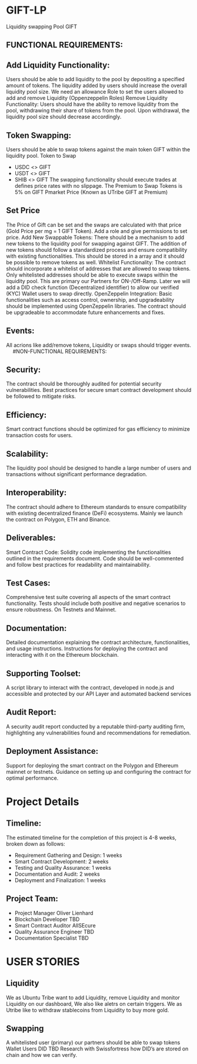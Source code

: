 # GIFT-LP
Liquidity swapping Pool GIFT
## FUNCTIONAL REQUIREMENTS:
## Add Liquidity Functionality:
Users should be able to add liquidity to the pool by depositing a specified amount of tokens. The liquidity added by users should increase the overall liquidity pool size.
We need an allowance Role to set the users allowed to add and remove Liquidity (Oppenzeppelin Roles)
Remove Liquidity Functionality:
Users should have the ability to remove liquidity from the pool, withdrawing their share of tokens from the pool. Upon withdrawal, the liquidity pool size should decrease accordingly.
## Token Swapping:
Users should be able to swap tokens against the main token GIFT within the liquidity pool.
Token to Swap
+ USDC <> GIFT
+	USDT <> GIFT
+	SHIB <> GIFT
The swapping functionality should execute trades at defines price rates with no slippage.
The Premium to Swap Tokens is 5% on GIFT Pmarket Price (Known as UTribe GIFT at Premium)
## Set Price
The Price of Gift can be set and the swaps are calculated with that price (Gold Price per mg = 1 GIFT Token). Add a role and give permissions to set price.
Add New Swappable Tokens:
There should be a mechanism to add new tokens to the liquidity pool for swapping against GIFT. The addition of new tokens should follow a standardized process and ensure compatibility with existing functionalities. This should be stored in a array and it should be possible to remove tokens as well.
Whitelist Functionality:
The contract should incorporate a whitelist of addresses that are allowed to swap tokens. Only whitelisted addresses should be able to execute swaps within the liquidity pool. This are primary our Partners for ON-/Off-Ramp. Later we will add a DID check function (Decentralized identifier) to allow our verified (KYC) Wallet users to swap directly.
OpenZeppelin Integration:
Basic functionalities such as access control, ownership, and upgradeability should be implemented using OpenZeppelin libraries. The contract should be upgradeable to accommodate future enhancements and fixes.
## Events:
All acrions like add/remove tokens, Liquidity or swaps should trigger events.
 
#NON-FUNCTIONAL REQUIREMENTS:
## Security:
The contract should be thoroughly audited for potential security vulnerabilities. Best practices for secure smart contract development should be followed to mitigate risks.
## Efficiency:
Smart contract functions should be optimized for gas efficiency to minimize transaction costs for users.
## Scalability:
The liquidity pool should be designed to handle a large number of users and transactions without significant performance degradation.
## Interoperability:
The contract should adhere to Ethereum standards to ensure compatibility with existing decentralized finance (DeFi) ecosystems.
Mainly we launch the contract on Polygon, ETH and Binance.
## Deliverables:
Smart Contract Code:
Solidity code implementing the functionalities outlined in the requirements document. Code should be well-commented and follow best practices for readability and maintainability.
## Test Cases:
Comprehensive test suite covering all aspects of the smart contract functionality. Tests should include both positive and negative scenarios to ensure robustness. On Testnets and Mainnet.
## Documentation:
Detailed documentation explaining the contract architecture, functionalities, and usage instructions.
Instructions for deploying the contract and interacting with it on the Ethereum blockchain.
## Supporting Toolset:
A script library to interact with the contract, developed in node.js and accessible and protected by our API Layer and automated backend services
## Audit Report:
A security audit report conducted by a reputable third-party auditing firm, highlighting any vulnerabilities found and recommendations for remediation.
## Deployment Assistance:
Support for deploying the smart contract on the Polygon and Ethereum mainnet or testnets. Guidance on setting up and configuring the contract for optimal performance.
 
# Project Details
## Timeline:
The estimated timeline for the completion of this project is 4-8 weeks, broken down as follows:
+ Requirement Gathering and Design: 1 weeks
+ Smart Contract Development: 2 weeks
+ Testing and Quality Assurance: 1 weeks
+ Documentation and Audit: 2 weeks
+ Deployment and Finalization: 1 weeks
## Project Team:
+ Project Manager Oliver Lienhard
+ Blockchain Developer TBD
+ Smart Contract Auditor AllSEcure
+ Quality Assurance Engineer TBD
+ Documentation Specialist TBD

# USER STORIES
## Liquidity
We as Ubuntu Tribe want to add Liquidity, remove Liquidity and monitor Liquidity on our dashboard, We also like aletrs on certain triggers.
We as Utribe like to withdraw stablecoins from Liquidity to buy more gold.
## Swapping
A whitelisted user (primary) our partners should be able to swap tokens 
Wallet Users DID
TBD Research with Swissfortress how DID’s are stored on chain and how we can verify.

